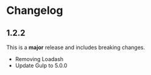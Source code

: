 # Changelog

## 1.2.2
This is a **major** release and includes breaking changes.
* Removing Loadash
* Update Gulp to 5.0.0